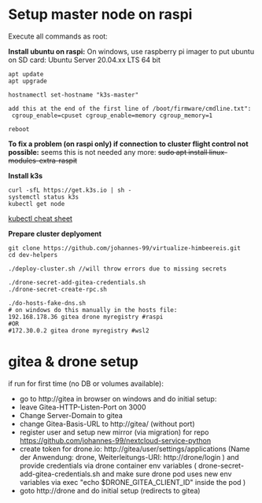 # Setup master node on raspi

Execute all commands as root:

**Install ubuntu on raspi:** On windows, use raspberry pi imager to put ubuntu on SD card: Ubuntu Server 20.04.xx LTS 64 bit 


```
apt update
apt upgrade
```

```
hostnamectl set-hostname "k3s-master"
```

```
add this at the end of the first line of /boot/firmware/cmdline.txt":
 cgroup_enable=cpuset cgroup_enable=memory cgroup_memory=1
```
```
reboot
```

**To fix a problem (on raspi only) if connection to cluster flight control not possible:**
seems this is not needed any more:
~~sudo apt install linux-modules-extra-raspit~~ 


**Install k3s**

```
curl -sfL https://get.k3s.io | sh -
systemctl status k3s
kubectl get node
```
 
[kubectl cheat sheet](https://kubernetes.io/docs/reference/kubectl/cheatsheet/)

**Prepare cluster deplyoment**

```
git clone https://github.com/johannes-99/virtualize-himbeereis.git
cd dev-helpers

./deploy-cluster.sh //will throw errors due to missing secrets

./drone-secret-add-gitea-credentials.sh
./drone-secret-create-rpc.sh

./do-hosts-fake-dns.sh 
# on windows do this manually in the hosts file:
192.168.178.36 gitea drone myregistry #raspi 
#OR 
#172.30.0.2 gitea drone myregistry #wsl2
```

# gitea & drone setup 
if run for first time (no DB or volumes available): 
 * go to http://gitea in browser on windows and do initial setup:
 * leave Gitea-HTTP-Listen-Port on 3000
 * Change Server-Domain to   gitea
 * change Gitea-Basis-URL to http://gitea/         (without port)
 * register user and setup new mirror (via migration) for repo https://github.com/johannes-99/nextcloud-service-python
 * create token for drone.io:  http://gitea/user/settings/applications (Name der Anwendung: drone, Weiterleitungs-URI: http://drone/login ) and provide credentials via drone container env variables ( drone-secret-add-gitea-credentials.sh and make sure drone pod uses new env variables via exec "echo $DRONE_GITEA_CLIENT_ID" inside the pod   )
 * goto http://drone and do initial setup (redirects to gitea)


